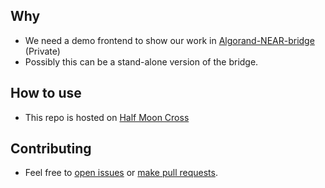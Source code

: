 ## Why

- We need a demo frontend to show our work in [Algorand-NEAR-bridge](https://github.com/AbstrLabs/Algorand-NEAR-bridge) (Private)
- Possibly this can be a stand-alone version of the bridge.

## How to use

- This repo is hosted on [Half Moon Cross](http://www.halfmooncross.com/)

## Contributing

- Feel free to [open issues](https://github.com/AbstrLabs/algorand-near-bridge-UI/issues/new/choose) or [make pull requests](https://github.com/AbstrLabs/algorand-near-bridge-UI/compare).

